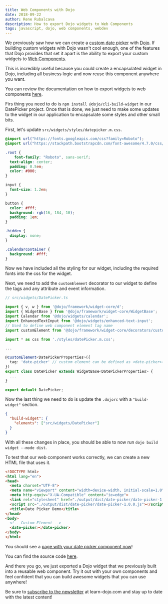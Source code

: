 ```yaml
---
title: Web Components with Dojo
date: 2018-09-22
author: Rene Rubalcava
description: How to export Dojo widgets to Web Components
tags: javascript, dojo, web components, webdev
---
```


We previously saw how we can create a [custom date picker](https://dev.to/odoenet/creating-a-datepicker-with-dojo-lbh) with [Dojo](https://dojo.io/). If building custom widgets with Dojo wasn't cool enough, one of the features that Dojo provides that set it apart is the ability to export your custom widgets to [Web Components](https://developer.mozilla.org/en-US/docs/Web/Web_Components).

This is incredibly useful because you could create a encapsulated widget in Dojo, including all business logic and now reuse this component anywhere you want.

You can review the documentation on how to export widgets to web components [here](https://dojo.io/docs/index.html#doc--dojo__cli-build-widget__v3_0_0--features--features).

Firs thing you need to do is `npm install @dojo/cli-build-widget` in our DatePicker project. Once that is done, we just need to make some updates to the widget in our application to encapsulate some styles and other small bits.

First, let's update `src/widgets/styles/datepicker.m.css`.

```css
@import url("https://fonts.googleapis.com/css?family=Roboto");
@import url("https://stackpath.bootstrapcdn.com/font-awesome/4.7.0/css/font-awesome.min.css");

.root {
	font-family: "Roboto", sans-serif;
  text-align: center;
  padding: 0.5em;
  color: #000;
}

input {
  font-size: 1.2em;
}

button {
  color: #fff;
  background: rgb(16, 184, 10);
  padding: 1em;
}

.hidden {
  display: none;
}

.calendarcontainer {
  background: #fff;
}

```


Now we have included all the styling for our widget, including the required fonts into the css for the widget.

Next, we need to add the `customElement` decorator to our widget to define the tags and any attribute and event information.

```ts
// src/widgets/DatePicker.ts

import { v, w } from '@dojo/framework/widget-core/d';
import { WidgetBase } from '@dojo/framework/widget-core/WidgetBase';
import Calendar from '@dojo/widgets/calendar';
import EnhancedTextInput from '@dojo/widgets/enhanced-text-input';
// Used to define web component element tag name
import customElement from '@dojo/framework/widget-core/decorators/customElement';

import * as css from './styles/datePicker.m.css';

...

@customElement<DatePickerProperties>({
  tag: 'date-picker' // custom element can be defined as <date-picker></date-picker>
})
export class DatePicker extends WidgetBase<DatePickerProperties> {
  ...
}

export default DatePicker;

```


Now the last thing we need to do is update the `.dojorc` with a `"build-widget"` section.

```json
{
  "build-widget": {
    "elements": ["src/widgets/DatePicker"]
  }
}

```


With all these changes in place, you should be able to now run `dojo build widget --mode dist`.

To test that our web component works correctly, we can create a new HTML file that uses it.

```html
<!DOCTYPE html>
<html lang="en">
<head>
  <meta charset="UTF-8">
  <meta name="viewport" content="width=device-width, initial-scale=1.0">
  <meta http-equiv="X-UA-Compatible" content="ie=edge">
  <link rel="stylesheet" href="./output/dist/date-picker/date-picker-1.0.0.css">
  <script src="./output/dist/date-picker/date-picker-1.0.0.js"></script>
  <title>Date Picker Demo</title>
</head>
<body>
  <!-- Custom Element -->
  <date-picker></date-picker>
</body>
</html>
```


You should see a [page with your date picker component now](https://odoe.github.io/dojo-datepicker-web-component/test.html)!

You can find the source code [here](https://github.com/odoe/dojo-datepicker-web-component).

And there you go, we just exported a Dojo widget that we previously built into a reusable web component. Try it out with your own components and feel confident that you can build awesome widgets that you can use anywhere!

Be sure to [subscribe to the newsletter](https://learn-dojo.com/sign-up/) at learn-dojo.com and stay up to date with the latest content!


